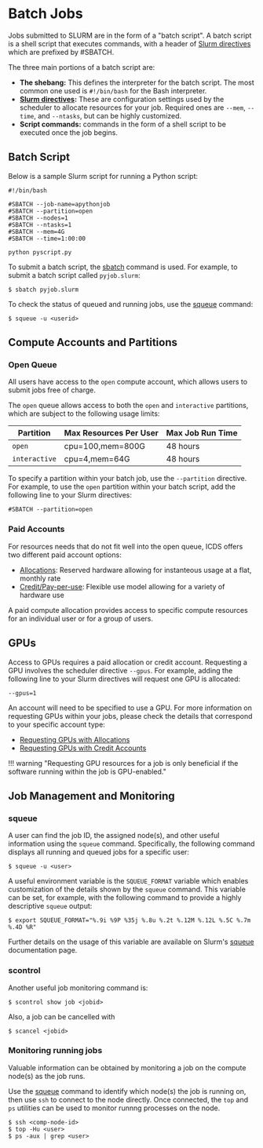 
# Batch Jobs

Jobs submitted to SLURM are in the form of a "batch script". A batch script is a shell script 
that executes commands, with a header of [Slurm directives](slurm.md/#slurm-resource-directives) 
which are prefixed by #SBATCH.

The three main portions of a batch script are:

 - **The shebang:** This defines the interpreter for the batch script. The most common one used is `#!/bin/bash` 
for the Bash interpreter.
 - **[Slurm directives](slurm.md/#slurm-resource-directives):** These are configuration settings used by 
the scheduler to allocate resources for your job. Required ones are `--mem`, `--time`, and `--ntasks`, 
but can be highly customized.
 - **Script commands:** commands in the form of a shell script to be executed once the job begins.

## Batch Script

Below is a sample Slurm script for running a Python script:

```
#!/bin/bash

#SBATCH --job-name=apythonjob
#SBATCH --partition=open
#SBATCH --nodes=1
#SBATCH --ntasks=1
#SBATCH --mem=4G
#SBATCH --time=1:00:00

python pyscript.py
```

To submit a batch script, the [sbatch](https://slurm.schedmd.com/sbatch.html) command is used. For example, to submit a batch script called `pyjob.slurm`:

```
$ sbatch pyjob.slurm
```

To check the status of queued and running jobs, use the [squeue](https://slurm.schedmd.com/squeue.html) command:

```
$ squeue -u <userid>
```

## Compute Accounts and Partitions

### Open Queue

All users have access to the `open` compute account, which allows users to submit jobs free of charge. 

The `open` queue allows access to both the `open` and `interactive` partitions, which are subject to the following 
usage limits:

| Partition | Max Resources Per User | Max Job Run Time | 
| ---- | ---- | ---- |
| `open` | cpu=100,mem=800G | 48 hours |
| `interactive` | cpu=4,mem=64G | 48 hours |


To specify a partition within your batch job, use the `--partition` directive. For example, to use the 
`open` partition within your batch script, add the following line to your Slurm directives:
```
#SBATCH --partition=open
```

### Paid Accounts

For resources needs that do not fit well into the open queue, ICDS offers two different paid account options:

- [Allocations](../running-jobs/paid-resources/allocations.md): Reserved hardware allowing for instanteous usage at a 
flat, monthly rate
- [Credit/Pay-per-use](../running-jobs/paid-resources/credit-accounts.md): Flexible use model allowing for a variety of 
hardware use

A paid compute allocation provides access to specific compute resources for an individual user or for a group of users. 

## GPUs

Access to GPUs requires a paid allocation or credit account. Requesting a GPU involves the scheduler directive 
`--gpus`. For example, adding the following line to your Slurm directives will request one GPU is allocated:

```
--gpus=1
```

An account will need to be specified to use a GPU. For more information on requesting GPUs within your jobs, 
please check the details that correspond to your specific account type:

 - [Requesting GPUs with Allocations](../running-jobs/paid-resources/allocations.md/#requesting-gpus)
 - [Requesting GPUs with Credit Accounts](../running-jobs/paid-resources/credit-accounts.md/#requesting-gpus_1)

!!! warning "Requesting GPU resources for a job is only beneficial if the software running within the job is GPU-enabled."


## Job Management and Monitoring

### squeue

A user can find the job ID, the assigned node(s), and other useful information using the `squeue` command. 
Specifically, the following command displays all running and queued jobs for a specific user:

```
$ squeue -u <user>
```

A useful environment variable is the `SQUEUE_FORMAT` variable which enables customization of the details shown by the `squeue` command. 
This variable can be set, for example, with the following command to provide a highly descriptive `squeue` output:

```
$ export SQUEUE_FORMAT="%.9i %9P %35j %.8u %.2t %.12M %.12L %.5C %.7m %.4D %R"
```

Further details on the usage of this variable are available on Slurm's [squeue](https://slurm.schedmd.com/squeue.html) documentation page. 

### scontrol

Another useful job monitoring command is:
```
$ scontrol show job <jobid>
```

Also, a job can be cancelled with
```
$ scancel <jobid>
```

### Monitoring running jobs

Valuable information can be obtained by monitoring a job on the compute node(s) as the job runs. 

Use the [squeue](#squeue) command to identify which node(s) the job is running on, then use `ssh` to connect to 
the node directly. Once connected, the `top` and `ps` utilities can be used to monitor runnng processes on the node.

```
$ ssh <comp-node-id>
$ top -Hu <user>
$ ps -aux | grep <user>
```
